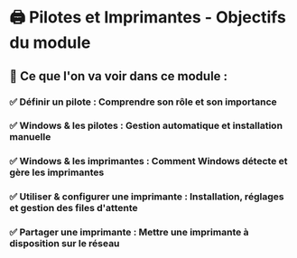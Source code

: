 # **🖨️ Pilotes et Imprimantes - Objectifs du module**

## 📌 **Ce que l'on va voir dans ce module** :



### ✅ **Définir un pilote** : Comprendre son rôle et son importance



### ✅ **Windows & les pilotes** : Gestion automatique et installation manuelle



### ✅ **Windows & les imprimantes** : Comment Windows détecte et gère les imprimantes



### ✅ **Utiliser & configurer une imprimante** : Installation, réglages et gestion des files d'attente



### ✅ **Partager une imprimante** : Mettre une imprimante à disposition sur le réseau

